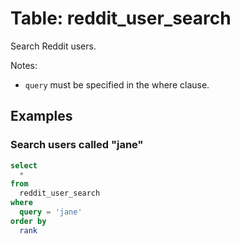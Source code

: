 # Table: reddit_user_search

Search Reddit users.

Notes:
* `query` must be specified in the where clause.

## Examples

### Search users called "jane"

```sql
select
  *
from
  reddit_user_search
where
  query = 'jane'
order by
  rank
```
